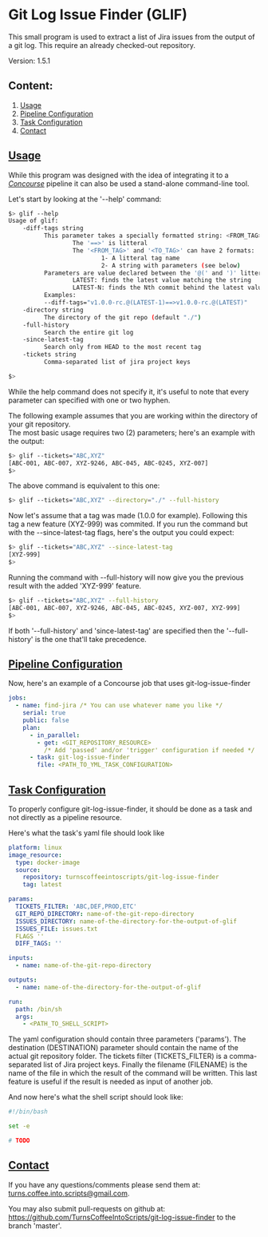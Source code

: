 # Git Log Issue Finder (GLIF)

This small program is used to extract a list of Jira issues from the output of a git log. This require an already checked-out
repository. 

Version: 1.5.1

## Content:
1. [Usage](#usage)
2. [Pipeline Configuration](#pipeline_configuration)
3. [Task Configuration](#task_configuration)
4. [Contact](#contact)

## <a name="usage" href="usage">Usage</a>
While this program was designed with the idea of integrating it to a *<a href="https://concourse-ci.org/" target="_blank">Concourse</a>* pipeline it can also be used a stand-alone
command-line tool.

Let's start by looking at the '--help' command:
```bash
$> glif --help
Usage of glif:
    -diff-tags string
          This parameter takes a specially formatted string: <FROM_TAG>==><TO_TAG>
                  The '==>' is litteral
                  The '<FROM_TAG>' and '<TO_TAG>' can have 2 formats:
                          1- A litteral tag name
                          2- A string with parameters (see below)
          Parameters are value declared between the '@(' and ')' litterals. Possible parameters:
                  LATEST: finds the latest value matching the string
                  LATEST-N: finds the Nth commit behind the latest value matching the string
          Examples:
          --diff-tags="v1.0.0-rc.@(LATEST-1)==>v1.0.0-rc.@(LATEST)"
    -directory string
          The directory of the git repo (default "./")
    -full-history
          Search the entire git log
    -since-latest-tag
          Search only from HEAD to the most recent tag
    -tickets string
          Comma-separated list of jira project keys

$> 
```
While the help command does not specify it, it's useful to note that every parameter can specified with one or two hyphen.

The following example assumes that you are working within the directory of your git repository.  
The most basic usage requires two (2) parameters; here's an example with the output:
```bash
$> glif --tickets="ABC,XYZ"
[ABC-001, ABC-007, XYZ-9246, ABC-045, ABC-0245, XYZ-007]
$> 
```
The above command is equivalent to this one:
```bash
$> glif --tickets="ABC,XYZ" --directory="./" --full-history
```
Now let's assume that a tag was made (1.0.0 for example). Following this tag a new feature (XYZ-999) was commited. If you run
the command but with the --since-latest-tag flags, here's the output you could expect:
```bash
$> glif --tickets="ABC,XYZ" --since-latest-tag
[XYZ-999]
$>
```
Running the command with --full-history will now give you the previous result with the added 'XYZ-999' feature.
```bash
$> glif --tickets="ABC,XYZ" --full-history
[ABC-001, ABC-007, XYZ-9246, ABC-045, ABC-0245, XYZ-007, XYZ-999]
$> 
```

If both '--full-history' and 'since-latest-tag' are specified then the '--full-history' is the one that'll take precedence.

## <a name="pipeline_configuration" href="pipeline_configuration">Pipeline Configuration</a>

Now, here's an example of a Concourse job that uses git-log-issue-finder

```yml
jobs:
  - name: find-jira /* You can use whatever name you like */
    serial: true
    public: false
    plan: 
      - in_parallel:
        - get: <GIT_REPOSITORY_RESOURCE>
          /* Add 'passed' and/or 'trigger' configuration if needed */
      - task: git-log-issue-finder
        file: <PATH_TO_YML_TASK_CONFIGURATION>  
```

## <a name="task_configuration" href="task_configuration">Task Configuration</a>

To properly configure git-log-issue-finder, it should be done as a task and not directly as a pipeline resource. 

Here's what the task's yaml file should look like

```yml
platform: linux
image_resource:
  type: docker-image
  source:
    repository: turnscoffeeintoscripts/git-log-issue-finder
    tag: latest

params:
  TICKETS_FILTER: 'ABC,DEF,PROD,ETC'
  GIT_REPO_DIRECTORY: name-of-the-git-repo-directory
  ISSUES_DIRECTORY: name-of-the-directory-for-the-output-of-glif
  ISSUES_FILE: issues.txt
  FLAGS ''
  DIFF_TAGS: ''

inputs:
  - name: name-of-the-git-repo-directory

outputs:
  - name: name-of-the-directory-for-the-output-of-glif

run:
  path: /bin/sh
  args:
    - <PATH_TO_SHELL_SCRIPT>
```
The yaml configuration should contain three parameters ('params'). The destination (DESTINATION) parameter should contain
the name of the actual git repository folder. The tickets filter (TICKETS_FILTER) is a comma-separated list of Jira
project keys. Finally the filename (FILENAME) is the name of the file in which the result of the command will be written.
This last feature is useful if the result is needed as input of another job.

And now here's what the shell script should look like:

```bash
#!/bin/bash

set -e

# TODO
```

## <a name="contact" href="contact">Contact</a>
If you have any questions/comments please send them at: turns.coffee.into.scripts@gmail.com.

You may also submit pull-requests on github at: https://github.com/TurnsCoffeeIntoScripts/git-log-issue-finder 
to the branch 'master'.